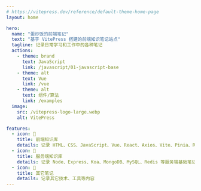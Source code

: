 ```yaml
---
# https://vitepress.dev/reference/default-theme-home-page
layout: home

hero:
  name: "蛋炒饭的前端笔记"
  text: "基于 VitePress 搭建的前端知识笔记站点"
  tagline: 记录日常学习和工作中的各种笔记
  actions:
    - theme: brand
      text: JavaScript
      link: /javascript/01-javascript-base
    - theme: alt
      text: Vue
      link: /vue
    - theme: alt
      text: 组件/算法
      link: /examples
  image:
    src: /vitepress-logo-large.webp
    alt: VitePress

features:
  - icon: 📕
    title: 前端知识库
    details: 记录 HTML、CSS、JavaScript、Vue、React、Axios、Vite、Pinia、Redux、Next、Nuxt 等前端基础笔记
  - icon: 📗
    title: 服务端知识库
    details: 记录 Node、Express、Koa、MongoDB、MySQL、Redis 等服务端基础笔记
  - icon: 📘
    title: 其它笔记
    details: 记录其它技术、工具等内容
---
```


<style>
:root {
  --vp-home-hero-name-color: transparent;
  --vp-home-hero-name-background: -webkit-linear-gradient(120deg, #bd34fe 30%, #41d1ff);

  --vp-home-hero-image-background-image: linear-gradient(-45deg, #bd34fe 50%, #47caff 50%);
  --vp-home-hero-image-filter: blur(44px);
}

@media (min-width: 640px) {
  :root {
    --vp-home-hero-image-filter: blur(56px);
  }
}

@media (min-width: 960px) {
  :root {
    --vp-home-hero-image-filter: blur(68px);
  }
}

.VPNavBar {
  border-bottom: 1px solid var(--vp-c-divider)
}
</style>


